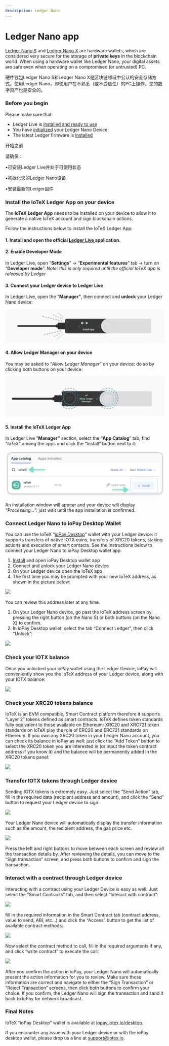 ```yaml
---
description: Ledger Nano
---
```


# Ledger Nano app

[Ledger Nano S](https://www.ledger.com/products/ledger-nano-s) and [Ledger Nano X](https://shop.ledger.com/pages/ledger-nano-x) are hardware wallets, which are considered very secure for the storage of **private keys** in the blockchain world. When using a hardware wallet like Ledger Nano, your digital assets are safe even when operating on a compromised \(or untrusted\) PC.

硬件钱包Ledger Nano S和Ledger Nano X是区块链领域中公认的安全存储方式。使用Ledger Nano，即使用户在不熟悉（或不受信任）的PC上操作，您的数字资产也是安全的。

### Before you begin

Please make sure that:

* Ledger Live is [installed and ready to use](https://support.ledgerwallet.com/hc/en-us/articles/360006395233-Take-your-first-steps)
* You have [initialized](https://support.ledgerwallet.com/hc/en-us/articles/360000613793) your Ledger Nano Device
* The latest Ledger firmware is [installed](https://support.ledgerwallet.com/hc/en-us/articles/360002731113-Update-Ledger-Nano-S-firmware)



开始之前

请确保：

•已安装Ledger Live并处于可使用状态

•初始化您的Ledger Nano设备

•安装最新的Ledger固件

### Install the IoTeX Ledger App on your device

The **IoTeX Ledger App** needs to be installed on your device to allow it to generate a native IoTeX account and sign blockchain actions. 

Follow the instructions below to install the IoTeX Ledger App:

#### 1. Install and open the official [Ledger Live ](https://www.ledger.com/ledger-live)application.

#### 2. Enable Developer Mode

In Ledger Live, open “**Settings**” → “**Experimental features**” tab → turn on “**Developer mode**”. _Note: this is only required until the official IoTeX app is released by Ledger_

#### 3. Connect your Ledger device to Ledger Live

In Ledger Live, open the "**Manager"**, then connect and **unlock** your Ledger Nano device: 

![Connect and unlock your device](../.gitbook/assets/image%20%2822%29.png)

#### 4. Allow Ledger Manager on your device

You may be asked to “_Allow Ledger Manager_” on your device: do so by clicking both buttons on your device:

![Allow Ledger Manager on your device](../.gitbook/assets/image%20%284%29.png)

#### 5. Install the IoTeX Ledger App

In Ledger Live "**Manager"** section, select the “**App Catalog**” tab, find “_IoTeX_” among the apps  and click the “Install” button next to it:

![Find and install the IoTeX App in the App catalog ](../.gitbook/assets/image%20%283%29.png)

An installation window will appear and your device will display _“Processing…”:_ just wait until the app installation is confirmed.

### Connect Ledger Nano to ioPay Desktop Wallet 

You can use the IoTeX “[ioPay Desktop](http://iopay.iotex.io/desktop)” wallet with your Ledger device: it supports transfers of native IOTX coins, transfers of XRC20 tokens, staking actions and execution of smart contacts. See the instructions below to connect your Ledger Nano to ioPay Desktop wallet app:

1. [Install](http://iopay.iotex.io/desktop) and open ioPay Desktop wallet app
2. Connect and unlock your Ledger Nano device
3. On your Ledger device open the IoTeX app 
4. The first time you may be prompted with your new IoTeX address, as shown in the picture below:  

![](https://lh3.googleusercontent.com/WvHSmtJ5vHpHluwDl-Esu19WAjsG9aC2dOkhUr_AHUZ8ad7qKV-fRYs1yk04rKiZDUoAiOzOW0QjrU-Xj6OY7ul-KlbZgArL12AyW0chXrd9NSZY68nnJYXD0C7JfVdGcrLetUgw)

You can review this address later at any time.

1. On your Ledger Nano device, go past the IoTeX address screen by pressing the right button \(on the Nano S\) or both buttons \(on the Nano X\) to confirm.
2. In ioPay Desktop wallet, select the tab “Connect Ledger”, then click “Unlock”:

![](https://lh4.googleusercontent.com/_MFZ0ENQgKcsQovOGAWdF3b6z44zC_v2tEI6yhSkTQsNVci-1u5LZZYeNzngCTfjPYpg-WjFfOoN8ewFHPdd-7RaiAVec6SNxq72k9vN0kr4GrB7VJhf6v6A97CyIT8iKoabzM5L)

### Check your IOTX balance

Once you unlocked your ioPay wallet using the Ledger Device, ioPay will conveniently show you the IoTeX address of your Ledger device, along with your IOTX balance:

![](https://lh3.googleusercontent.com/ktOGXghs6iRKY_mKRpDni0QMo5vtWyvqapj0gBomtvTm8xdPXnjgkmTfugc1tpJXLoAaGAVY-buQc5Au8lqgKWua7JGtPErOx-EPHJPlw9cmxPWeAYWfv_Z5v22njQlrnjp7WmRo)

### Check your XRC20 tokens balance

IoTeX is an EVM compatible, Smart Contract platform therefore it supports “Layer 2” tokens defined as smart contracts. IoTeX defines token standards fully equivalent to those available on Ethereum: XRC20 and XRC721 token standards on IoTeX play the role of ERC20 and ERC721 standards on Ethereum. If you own any XRC20 token in your Ledger Nano account, you can check its balance in ioPay as well: just click the “Add Token” button to select the XRC20 token you are interested in \(or input the token contract address if you know it\) and the balance will be permanently added in the XRC20 tokens panel:

![](https://lh6.googleusercontent.com/-mI8jbexZQs1gbeQfQkvpTrm9_zyDTT5qLjQnBRGnOhup-tim_XhT01OXgmqAHOnyFd1_7BiIKISAS0JGJOrMObPjm_RpEIDIsIYaNH8fmq2rhaVJ1_grOXk-ntO24v0M0pCJDmq)

### Transfer IOTX tokens through Ledger device

Sending IOTX tokens is extremely easy. Just select the “Send Action” tab, fill in the required data \(recipient address and amount\), and click the “Send” button to request your Ledger device to sign:

![](https://lh3.googleusercontent.com/wk5XRIodJJQyMhGHo6PYTw_vouR5EmQMv_bLyYUPeqEFislfyUw__V6Ue52EjMnXGjTD0oPPRW1dO5mtaszk5MoMDVqfc70Jjs6itkoGxThKkQO27kgXsdrNG-Uqi0mJUmJ0cLUp)

Your Ledger Nano device will automatically display the transfer information such as the amount, the recipient address, the gas price etc. 

![](https://lh6.googleusercontent.com/nt1oFG2VAPFBmxTg1dtDwk4Y9K6Hh0YicDdD7C8_GnABKX0oPGTP1rfqZ7MXC7Uq9tKgVSZgAllWo-Z_2FF9F1-ANn0YtKSu983QzOTSyHtzlJpd6AI0f6YEIvSk7eaxfQ4hFR40)

Press the left and right buttons to move between each screen and review all the transaction details by. After reviewing the details, you can move to the “Sign transaction” screen, and press both buttons to confirm and sign the transaction. 

### Interact with a contract through Ledger device

Interacting with a contract using your Ledger Device is easy as well. Just select the “Smart Contracts” tab, and then select “Interact with contract”:

![](https://lh5.googleusercontent.com/qV1wKEPxiJLT47AXP74RE1SiJmgRlzN5w2iPalh7cxg8Pb-KidxM4CcpafUY2v7-hMJBRyfrZVxr2aKoYjgdUFJDFtX2YCb2JX17y9M3TKVUzlke7ZFyNVw-CB3yD0WodEv_BWQz)

fill in the required  information in the Smart Contract tab \(contract address, value to send, ABI, etc…\)  and click the “Access” button to get the list of available contract methods:

![](https://lh5.googleusercontent.com/23VXvjTl4RKGRZsu88IB_QlFgI6hE_t60qgnVTdSn8bdEMSrle9PdlyE6E8N4cb19JH_DNYAsCQ5LUXAOn40v0q5c3e40Ie8i20zbgrV6Mv6N5JYbLKrTqsNWsTUcGm2_19XGCY_)

Now select the contract method to call, fill in the required arguments if any, and click “write contract” to execute the call:

![](https://lh3.googleusercontent.com/10weokz7PpI1hAwJ4ZPldScyJktmrp6HP-Is8y2AE3s2gAh7cV8OS0vxVhgL0_FIafejsBv3T8bS_yILFBTesDG2Sw3TbUYDtxRKh76HAfa_JSxj4krWM11OLzFBO2leZJlO2BW6)

After you confirm the action in ioPay, your Ledger Nano will automatically present the action information for you to review. Make sure those information are correct and navigate to either the “Sign Transaction” or “Reject Transaction” screens, then click both buttons to confirm your choice. If you confirm, the Ledger Nano will sign the transaction and send it back to ioPay for network broadcast.

### Final Notes

IoTeX “ioPay Desktop” wallet is available at [iopay.iotex.io/desktop](https://iopay.iotex.io/). 

If you encounter any issue with your Ledger device or with the ioPay desktop wallet, please drop us a line at [support@iotex.io](mailto:support.iotex.io).

